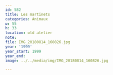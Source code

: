 ```yaml
---
id: 582
title: Les martinets
categories: Animaux
w: 55
h: 33
location: old atelier
note:
file: IMG_20180814_160826.jpg
year: '1999'
year_start: 1999
year_end:
image: ../../media/img/IMG_20180814_160826.jpg

---
```

